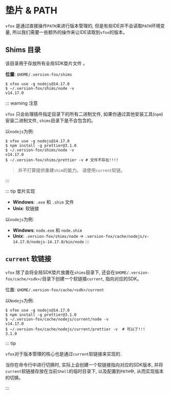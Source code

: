 # 垫片 & PATH <Badge type="tip" text=">= 0.5.0" vertical="middle" />

`vfox` 是通过直接操作`PATH`来进行版本管理的, 但是有些IDE并不会读取`PATH`环境变量,
所以我们需要一些额外的操作来让IDE读取到`vfox`的版本。

## Shims 目录

该目录用于存放所有全局SDK垫片文件 。

**位置**: `$HOME/.version-fox/shims`

```shell
$ vfox use -g nodejs@14.17.0
$ ~/.version-fox/shims/node -v
v14.17.0
```

::: warning 注意

`vfox` 只会处理插件指定目录下的所有二进制文件, 如果你通过其他安装工具(`npm`)安装二进制文件, `shims`目录下是不会包含的。

以`nodejs`为例:

```shell
$ vfox use -g nodejs@14.17.0
$ npm install -g prettier@3.1.0
$ ~/.version-fox/shims/node -v
v14.17.0
$ ~/.version-fox/shims/prettier -v # 文件不存在!!!!
```

> 并不打算提供重建`shim`的能力。 请使用`current`软链。

:::

::: tip 垫片实现

- **Windows**: `.exe` 和 `.shim` 文件
- **Unix**: 软链接

以`nodejs`为例:

- **Windows**: `node.exe` 和 `node.shim`
- **Unix**: `.version-fox/shims/node` -> `.version-fox/cache/nodejs/v-14.17.0/nodejs-14.17.0/bin/node`
  :::

## `current` 软链接

`vfox` 除了会将全局SDK垫片放置在`shims`目录下, 还会在`$HOME/.version-fox/cache/<sdk>/`目录下创建一个软链接`current`,
指向对应的SDK。

位置: `$HOME/.version-fox/cache/<sdk>/current`

以`Nodejs`为例:

```shell
$ vfox use -g nodejs@14.17.0
$ npm install -g prettier@3.1.0
$ ~/.version-fox/cache/nodejs/current/node -v
v14.17.0
$ ~/.version-fox/cache/nodejs/current/prettier -v  # 可以了!!!
3.1.0
```

::: tip

`vfox`对于版本管理的核心也是通过`current`软链接来实现的.

当你在命令行中进行切换时, 实际上会创建一个软链接指向对应的SDK版本, 并将`current`软链接存放在当前`Shell`的临时目录下,
以及配置到`PATH`中, 从而实现版本的切换。

:::

